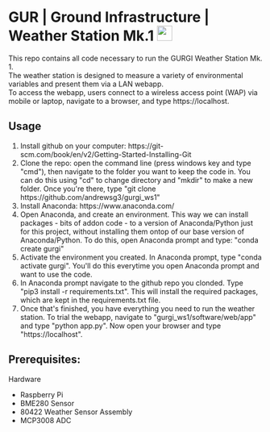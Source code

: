 # GUR | Ground Infrastructure | Weather Station Mk.1 <img src ="https://user-images.githubusercontent.com/77739968/148395312-861d6199-237d-4511-8b94-009211b821c4.png" width = "30" height = "30">

This repo contains all code necessary to run the GURGI Weather Station Mk. 1.
<br>
The weather station is designed to measure a variety of environmental variables and present them via a LAN webapp. 
<br>
To access the webapp, users connect to a wireless access point (WAP) via mobile or laptop, navigate to a browser, and type https://localhost.

<h2>Usage</h2>
<ol>
  <li>Install github on your computer: https://git-scm.com/book/en/v2/Getting-Started-Installing-Git </li>
  <li>Clone the repo: open the command line (press windows key and type "cmd"), then navigate to the folder you want to keep the code in. You can do this using "cd" to change directory and "mkdir" to make a new folder. Once you're there, type "git clone https://github.com/andrewsg3/gurgi_ws1"</li>
  <li>Install Anaconda: https://www.anaconda.com/ </li>
  <li>Open Anaconda, and create an environment. This way we can install packages - bits of addon code - to a version of Anaconda/Python just for this project, without installing them ontop of our base version of Anaconda/Python. To do this, open Anaconda prompt and type: "conda create gurgi"</li>
  <li>Activate the environment you created. In Anaconda prompt, type "conda activate gurgi". You'll do this everytime you open Anaconda prompt and want to use the code.</li>
  <li>In Anaconda prompt navigate to the github repo you clonded. Type "pip3 install -r requirements.txt". This will install the required packages, which are kept in the requirements.txt file.</li>
  <li>Once that's finished, you have everything you need to run the weather station. To trial the webapp, navigate to "gurgi_ws1/software/web/app" and type "python app.py". Now open your browser and type "https://localhost".</li>
</ol>
    

<h2>Prerequisites:</h2>
Hardware
<ul>
  <li>Raspberry Pi</li>
  <li>BME280 Sensor</li>
  <li>80422 Weather Sensor Assembly</li>
  <li>MCP3008 ADC</li>
</ul>
